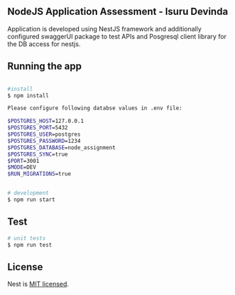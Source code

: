 ## NodeJS Application Assessment - Isuru Devinda

Application is developed using NestJS framework and additionally configured swaggerUI package to test APIs and Posgresql client library for the DB access for nestjs.

## Running the app

```bash

#install
$ npm install

Please configure following databse values in .env file:

$POSTGRES_HOST=127.0.0.1
$POSTGRES_PORT=5432
$POSTGRES_USER=postgres
$POSTGRES_PASSWORD=1234
$POSTGRES_DATABASE=node_assignment
$POSTGRES_SYNC=true
$PORT=3001
$MODE=DEV
$RUN_MIGRATIONS=true


# development
$ npm run start
```

## Test

```bash
# unit tests
$ npm run test
```

## License

Nest is [MIT licensed](LICENSE).
